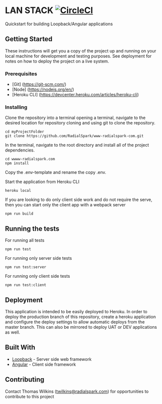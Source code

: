 # LAN STACK [![CircleCI](https://circleci.com/gh/RadialSpark/LAN-Stack.svg?style=svg&circle-token=7643d40a16d2365477b90581f9465166f6386087)](https://circleci.com/gh/RadialSpark/LAN-Stack)
Quickstart for building Loopback/Angular applications

## Getting Started

These instructions will get you a copy of the project up and running on your local machine for development and testing purposes. See deployment for notes on how to deploy the project on a live system.

### Prerequisites

* [Git] (https://git-scm.com/)
* [Node] (https://nodejs.org/en/)
* [Heroku CLI] (https://devcenter.heroku.com/articles/heroku-cli)

### Installing

Clone the repository into a terminal opening a terminal, navigate to the desired location for repository cloning and using git to clone the repository.

```
cd myProjectFolder
git clone https://github.com/RadialSpark/www-radialspark-com.git
```

In the terminal, navigate to the root directory and install all of the project dependencies.

```
cd wwww-radialspark.com
npm install
```

Copy the .env-template and rename the copy .env.

Start the application from Heroku CLI

```
heroku local
```

If you are looking to do only client side work and do not require the serve, then you can start only the client app with a webpack server
```
npm run build
```

## Running the tests

For running all tests

```
npm run test
```

For running only server side tests

```
npm run test:server
```

For running only client side tests

```
npm run test:client
```

## Deployment

This application is intended to be easily deployed to Heroku. In order to deploy the production branch of this repository, create a heroku application and configure the deploy settings to allow automatic deploys from the master branch. This can also be mirrored to deploy UAT or DEV applications as well.

## Built With

* [Loopback](https://loopback.io/) - Server side web framework
* [Angular](https://angular.io/) - Client side framework

## Contributing

Contact Thomas Wilkins (twilkins@radialspark.com) for opportunities to contribute to this project
